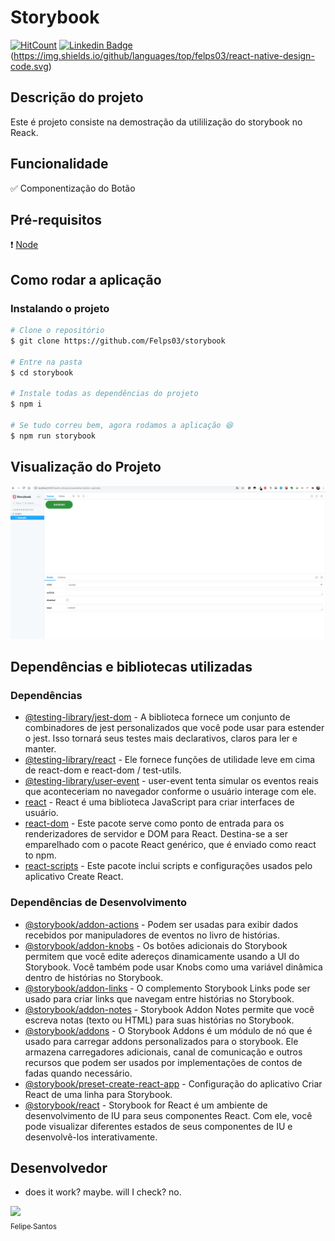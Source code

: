 # Storybook

[![HitCount](http://hits.dwyl.com/Felps03/https://githubcom/Felps03/storybook.svg)](http://hits.dwyl.com/Felps03/https://githubcom/Felps03/storybook)
[![Linkedin Badge](https://img.shields.io/badge/-LinkedIn-blue?style=flat-square&logo=Linkedin&logoColor=white&link=https://www.linkedin.com/in/felps03)](https://www.linkedin.com/in/felps03/)
(https://img.shields.io/github/languages/top/felps03/react-native-design-code.svg)



## Descrição do projeto

Este é projeto consiste na demostração da utililização do storybook no Reack.

## Funcionalidade 

✅ Componentização do Botão

## Pré-requisitos

❗ [Node](https://nodejs.org/en/download/)

## Como rodar a aplicação

### Instalando o projeto

```bash
# Clone o repositório
$ git clone https://github.com/Felps03/storybook

# Entre na pasta
$ cd storybook

# Instale todas as dependências do projeto
$ npm i

# Se tudo correu bem, agora rodamos a aplicação 😆
$ npm run storybook
```
## Visualização do Projeto

<img src="https://raw.githubusercontent.com/Felps03/storybook/master/tmp/storyboo.gif">


## Dependências e bibliotecas utilizadas

### Dependências

- [@testing-library/jest-dom](https://www.npmjs.com/package/@testing-library/jest-dom) - A biblioteca fornece um conjunto de combinadores de jest personalizados que você pode usar para estender o jest. Isso tornará seus testes mais declarativos, claros para ler e manter.
- [@testing-library/react](https://www.npmjs.com/package/@testing-library/react) - Ele fornece funções de utilidade leve em cima de react-dom e react-dom / test-utils.
- [@testing-library/user-event](https://www.npmjs.com/package/@testing-library/user-event) - user-event tenta simular os eventos reais que aconteceriam no navegador conforme o usuário interage com ele.
- [react](https://www.npmjs.com/package/react) - React é uma biblioteca JavaScript para criar interfaces de usuário.
- [react-dom](https://www.npmjs.com/package/react-dom) - Este pacote serve como ponto de entrada para os renderizadores de servidor e DOM para React. Destina-se a ser emparelhado com o pacote React genérico, que é enviado como react to npm.
- [react-scripts](https://www.npmjs.com/package/react-scripts) - Este pacote inclui scripts e configurações usados pelo aplicativo Create React.

### Dependências de Desenvolvimento

- [@storybook/addon-actions](https://www.npmjs.com/package/@storybook/addon-actions) - Podem ser usadas para exibir dados recebidos por manipuladores de eventos no livro de histórias.
- [@storybook/addon-knobs](https://www.npmjs.com/package/@storybook/addon-knobs) - Os botões adicionais do Storybook permitem que você edite adereços dinamicamente usando a UI do Storybook. Você também pode usar Knobs como uma variável dinâmica dentro de histórias no Storybook.
- [@storybook/addon-links](https://www.npmjs.com/package/@storybook/addon-links) - O complemento Storybook Links pode ser usado para criar links que navegam entre histórias no Storybook.
- [@storybook/addon-notes](https://www.npmjs.com/package/@storybook/addon-notes) - Storybook Addon Notes permite que você escreva notas (texto ou HTML) para suas histórias no Storybook.
- [@storybook/addons](https://www.npmjs.com/package/@storybook/addons) - O Storybook Addons é um módulo de nó que é usado para carregar addons personalizados para o storybook. Ele armazena carregadores adicionais, canal de comunicação e outros recursos que podem ser usados por implementações de contos de fadas quando necessário.
- [@storybook/preset-create-react-app](https://www.npmjs.com/package/@storybook/preset-create-react-app) - Configuração do aplicativo Criar React de uma linha para Storybook.
- [@storybook/react](https://www.npmjs.com/package/@storybook/react) - Storybook for React é um ambiente de desenvolvimento de IU para seus componentes React. Com ele, você pode visualizar diferentes estados de seus componentes de IU e desenvolvê-los interativamente.

## Desenvolvedor

- does it work? maybe. will I check? no.

 [<img src="https://avatars3.githubusercontent.com/u/12463786?s=460&u=b207ef729d05bef11262e4f11f26c11248284e46&v=4" width=115><br><sub>Felipe Santos</sub>](https://www.linkedin.com/in/felps03/)
